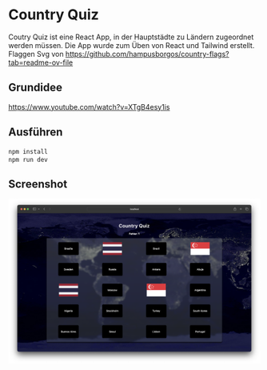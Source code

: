 # Country Quiz

Coutry Quiz ist eine React App, in der Hauptstädte zu Ländern zugeordnet werden müssen.
Die App wurde zum Üben von React und Tailwind erstellt.
Flaggen Svg von https://github.com/hampusborgos/country-flags?tab=readme-ov-file

## Grundidee

https://www.youtube.com/watch?v=XTgB4esy1is

## Ausführen

```
npm install
npm run dev

```

## Screenshot

![Screenshot](Screenshot.png)
